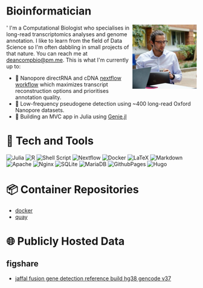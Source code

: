# Bioinformatician

<!-- 
**number-25/number-25** is a ✨ _special_ ✨ repository because its `README.md` (this file) appears on your GitHub profile. Bioinfor-matician/magician - - 💡 Learning SQL, and single-cell sequencing analysis  

-->
<img align="right" width="170" height="170" src="https://github.com/number-25/ComputationalBiology-for-Autodidacts/blob/main/Cheatsheets/dp_dean_git_400x400.jpg">     '
I'm a Computational Biologist who specialises in long-read transcriptomics analyses and genome annotation. I like to learn from the field of Data Science so I'm often dabbling in small projects of that nature. You can reach me at deancompbio@pm.me. This is what I'm currently up to:  
- 🚦 Nanopore directRNA and cDNA [nextflow workflow](https://github.com/number-25/rich_directRNA) which maximizes transcript reconstruction options and prioritises annotation quality.
- 🧬 Low-frequency pseudogene detection using ~400 long-read Oxford Nanopore datasets. 
- 🧞 Building an MVC app in Julia using [Genie.jl](https://github.com/GenieFramework/Genie.jl)   


# :crystal_ball: Tech and Tools
![Julia](https://img.shields.io/badge/-Julia-9558B2?style=flat&logo=julia&logoColor=white) ![R](https://img.shields.io/badge/r-%23276DC3.svg?style=flat&logo=r&logoColor=white) ![Shell Script](https://img.shields.io/badge/shell_script-%23121011.svg?style=flat&logo=gnu-bash&logoColor=white) ![Nextflow](https://img.shields.io/badge/nextflow-green) ![Docker](https://img.shields.io/badge/docker-%230db7ed.svg?style=flat&logo=docker&logoColor=white) ![LaTeX](https://img.shields.io/badge/latex-%23008080.svg?style=flat&logo=latex&logoColor=white) ![Markdown](https://img.shields.io/badge/markdown-%23000000.svg?style=flat&logo=markdown&logoColor=white) ![Apache](https://img.shields.io/badge/apache-%23D42029.svg?style=flat&logo=apache&logoColor=white) ![Nginx](https://img.shields.io/badge/nginx-%23009639.svg?style=flat&logo=nginx&logoColor=white) ![SQLite](https://img.shields.io/badge/sqlite-%2307405e.svg?style=flat&logo=sqlite&logoColor=white) ![MariaDB](https://img.shields.io/badge/MariaDB-003545?style=flat&logo=mariadb&logoColor=white) ![GithubPages](https://img.shields.io/badge/github%20pages-121013?style=flat&logo=github&logoColor=white) ![Hugo](https://img.shields.io/badge/Hugo-black.svg?style=flat&logo=Hugo) 

# 📦 Container Repositories 
- [docker](https://hub.docker.com/r/number25/)
- [quay](https://quay.io/user/number_25/)

# 🌐 Publicly Hosted Data
## figshare 
- [jaffal fusion gene detection reference build hg38 gencode v37](https://figshare.com/articles/dataset/Jaffa_hg38_gencode37_reference/27673314)
